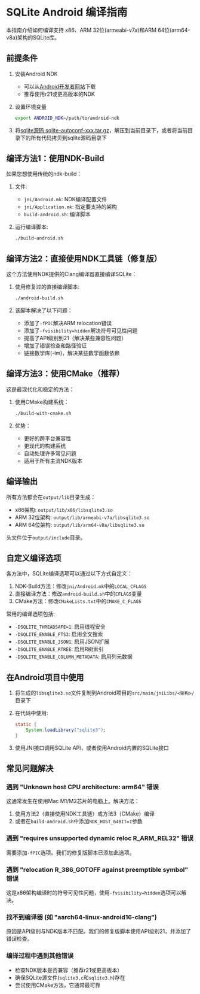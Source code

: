 # SQLite Android 编译指南

本指南介绍如何编译支持 x86、ARM 32位(armeabi-v7a)和ARM 64位(arm64-v8a)架构的SQLite库。

## 前提条件

1. 安装Android NDK
   - 可以从[Android开发者网站](https://developer.android.com/ndk/downloads)下载
   - 推荐使用r21或更高版本的NDK

2. 设置环境变量
   ```bash
   export ANDROID_NDK=/path/to/android-ndk
   ```

3. 将[sqlite源码 sqlite-autoconf-xxx.tar.gz](https://www.sqlite.org/download.html)，解压到当前目录下，或者将当前目录下的所有代码拷贝到sqlite源码目录下 

## 编译方法1：使用NDK-Build

如果您想使用传统的ndk-build：

1. 文件:
   - `jni/Android.mk`: NDK编译配置文件
   - `jni/Application.mk`: 指定要支持的架构
   - `build-android.sh`: 编译脚本

2. 运行编译脚本:
   ```bash
   ./build-android.sh
   ```

## 编译方法2：直接使用NDK工具链（修复版）

这个方法使用NDK提供的Clang编译器直接编译SQLite：

1. 使用修复过的直接编译脚本:
   ```bash
   ./android-build.sh
   ```

2. 该脚本解决了以下问题：
   - 添加了`-fPIC`解决ARM relocation错误
   - 添加了`-fvisibility=hidden`解决符号可见性问题
   - 提高了API级别到21（解决某些兼容性问题）
   - 增加了错误检查和路径验证
   - 链接数学库(-lm)，解决某些数学函数依赖

## 编译方法3：使用CMake（推荐）

这是最现代化和稳定的方法：

1. 使用CMake构建系统：
   ```bash
   ./build-with-cmake.sh
   ```

2. 优势：
   - 更好的跨平台兼容性
   - 更现代的构建系统
   - 自动处理许多常见问题
   - 适用于所有主流NDK版本

## 编译输出

所有方法都会在`output/lib`目录生成：
- x86架构: `output/lib/x86/libsqlite3.so`
- ARM 32位架构: `output/lib/armeabi-v7a/libsqlite3.so`
- ARM 64位架构: `output/lib/arm64-v8a/libsqlite3.so`

头文件位于`output/include`目录。

## 自定义编译选项

各方法中，SQLite编译选项可以通过以下方式自定义：

1. NDK-Build方法：修改`jni/Android.mk`中的`LOCAL_CFLAGS`
2. 直接编译方法：修改`android-build.sh`中的`CFLAGS`变量
3. CMake方法：修改`CMakeLists.txt`中的`CMAKE_C_FLAGS`

常用的编译选项包括:
- `-DSQLITE_THREADSAFE=1`: 启用线程安全
- `-DSQLITE_ENABLE_FTS3`: 启用全文搜索
- `-DSQLITE_ENABLE_JSON1`: 启用JSON扩展
- `-DSQLITE_ENABLE_RTREE`: 启用R树索引
- `-DSQLITE_ENABLE_COLUMN_METADATA`: 启用列元数据

## 在Android项目中使用

1. 将生成的`libsqlite3.so`文件复制到Android项目的`src/main/jniLibs/<架构>/`目录下

2. 在代码中使用:
   ```java
   static {
       System.loadLibrary("sqlite3");
   }
   ```

3. 使用JNI接口调用SQLite API，或者使用Android内置的SQLite接口

## 常见问题解决

### 遇到 "Unknown host CPU architecture: arm64" 错误
这通常发生在使用Mac M1/M2芯片的电脑上。解决方法：
1. 使用方法2（直接使用NDK工具链）或方法3（CMake）编译
2. 或者在`build-android.sh`中添加`NDK_HOST_64BIT=1`参数

### 遇到 "requires unsupported dynamic reloc R_ARM_REL32" 错误
需要添加`-fPIC`选项。我们的修复版脚本已添加此选项。

### 遇到 "relocation R_386_GOTOFF against preemptible symbol" 错误
这是x86架构编译时的符号可见性问题，使用`-fvisibility=hidden`选项可以解决。

### 找不到编译器 (如 "aarch64-linux-android16-clang")
原因是API级别与NDK版本不匹配。我们的修复版脚本使用API级别21，并添加了错误检查。

### 编译过程中遇到其他错误
- 检查NDK版本是否兼容（推荐r21或更高版本）
- 确保SQLite源文件(`sqlite3.c`和`sqlite3.h`)存在
- 尝试使用CMake方法，它通常最可靠 